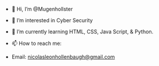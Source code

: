 - 👋 Hi, I’m @Mugenhollster
- 👀 I’m interested in Cyber Security
- 🌱 I’m currently learning HTML, CSS, Java Script, & Python.

- 📫 How to reach me:
- Email: nicolasleonhollenbaugh@gmail.com
<!---
NLH21/NLH21 is a ✨ special ✨ repository because its `README.md` (this file) appears on your GitHub profile.
You can click the Preview link to take a look at your changes.
--->
